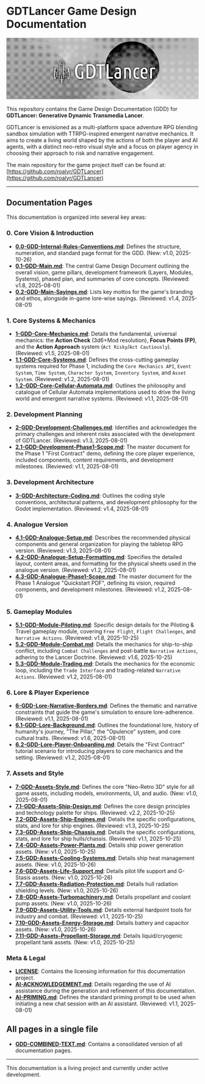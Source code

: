 # GDTLancer Game Design Documentation

![Banner](./Banner.png)

This repository contains the Game Design Documentation (GDD) for **GDTLancer: Generative Dynamic Transmedia Lancer**.

GDTLancer is envisioned as a multi-platform space adventure RPG blending sandbox simulation with TTRPG-inspired emergent narrative mechanics. It aims to create a living world shaped by the actions of both the player and AI agents, with a distinct neo-retro visual style and a focus on player agency in choosing their approach to risk and narrative engagement.

The main repository for the game project itself can be found at:
[https://github.com/roalyr/GDTLancer](https://github.com/roalyr/GDTLancer)

---

## Documentation Pages

This documentation is organized into several key areas:

### 0. Core Vision & Introduction

* [**0.0-GDD-Internal-Rules-Conventions.md**](./0.0-GDD-Internal-Rules-Conventions.md): Defines the structure, numeration, and standard page format for the GDD. (New: v1.0, 2025-10-26)
* [**0.1-GDD-Main.md**](./0.1-GDD-Main.md): The central Game Design Document outlining the overall vision, game pillars, development framework (Layers, Modules, Systems), phased plan, and summaries of core concepts. (Reviewed: v1.8, 2025-08-01)
* [**0.2-GDD-Main-Sayings.md**](./0.2-GDD-Main-Sayings.md): Lists key mottos for the game's branding and ethos, alongside in-game lore-wise sayings. (Reviewed: v1.4, 2025-08-01)

### 1. Core Systems & Mechanics

* [**1-GDD-Core-Mechanics.md**](./1-GDD-Core-Mechanics.md): Details the fundamental, universal mechanics: the **Action Check** (3d6+Mod resolution), **Focus Points (FP)**, and the **Action Approach** system (`Act Risky`/`Act Cautiously`). (Reviewed: v1.5, 2025-08-01)
* [**1.1-GDD-Core-Systems.md**](./1.1-GDD-Core-Systems.md): Defines the cross-cutting gameplay systems required for Phase 1, including the `Core Mechanics API`, `Event System`, `Time System`, `Character System`, `Inventory System`, and `Asset System`. (Reviewed: v1.2, 2025-08-01)
* [**1.2-GDD-Core-Cellular-Automata.md**](./1.2-GDD-Core-Cellular-Automata.md): Outlines the philosophy and catalogue of Cellular Automata implementations used to drive the living world and emergent narrative systems. (Reviewed: v1.1, 2025-08-01)

### 2. Development Planning

* [**2-GDD-Development-Challenges.md**](./2-GDD-Development-Challenges.md): Identifies and acknowledges the primary challenges and inherent risks associated with the development of GDTLancer. (Reviewed: v1.3, 2025-08-01)
* [**2.1-GDD-Development-Phase1-Scope.md**](./2.1-GDD-Development-Phase1-Scope.md): The master document for the Phase 1 "First Contract" demo, defining the core player experience, included components, content requirements, and development milestones. (Reviewed: v1.1, 2025-08-01)

### 3. Development Architecture

* [**3-GDD-Architecture-Coding.md**](./3-GDD-Architecture-Coding.md): Outlines the coding style conventions, architectural patterns, and development philosophy for the Godot implementation. (Reviewed: v1.4, 2025-08-01)

### 4. Analogue Version

* [**4.1-GDD-Analogue-Setup.md**](./4.1-GDD-Analogue-Setup.md): Describes the recommended physical components and general organization for playing the tabletop RPG version. (Reviewed: v1.3, 2025-08-01)
* [**4.2-GDD-Analogue-Setup-Formatting.md**](./4.2-GDD-Analogue-Setup-Formatting.md): Specifies the detailed layout, content areas, and formatting for the physical sheets used in the analogue version. (Reviewed: v1.2, 2025-08-01)
* [**4.3-GDD-Analogue-Phase1-Scope.md**](./4.3-GDD-Analogue-Phase1-Scope.md): The master document for the Phase 1 Analogue "Quickstart PDF", defining its vision, required components, and development milestones. (Reviewed: v1.2, 2025-08-01)

### 5. Gameplay Modules

* [**5.1-GDD-Module-Piloting.md**](./5.1-GDD-Module-Piloting.md): Specific design details for the Piloting & Travel gameplay module, covering `Free Flight`, `Flight Challenges`, and `Narrative Actions`. (Reviewed: v1.8, 2025-10-25)
* [**5.2-GDD-Module-Combat.md**](./5.2-GDD-Module-Combat.md): Details the mechanics for ship-to-ship conflict, including `Combat Challenges` and post-battle `Narrative Actions`, adhering to the Lancer Doctrine. (Reviewed: v1.6, 2025-10-25)
* [**5.3-GDD-Module-Trading.md**](./5.3-GDD-Module-Trading.md): Details the mechanics for the economic loop, including the `Trade Interface` and trading-related `Narrative Actions`. (Reviewed: v1.2, 2025-08-01)

### 6. Lore & Player Experience

* [**6-GDD-Lore-Narrative-Borders.md**](./6-GDD-Lore-Narrative-Borders.md): Defines the thematic and narrative constraints that guide the game's simulation to ensure lore-adherence. (Reviewed: v1.1, 2025-08-01)
* [**6.1-GDD-Lore-Background.md**](./6.1-GDD-Lore-Background.md): Outlines the foundational lore, history of humanity's journey, "The Pillar," the "Opulence" system, and core cultural traits. (Reviewed: v1.6, 2025-08-01)
* [**6.2-GDD-Lore-Player-Onboarding.md**](./6.2-GDD-Lore-Player-Onboarding.md): Details the "First Contract" tutorial scenario for introducing players to core mechanics and the setting. (Reviewed: v1.2, 2025-08-01)

### 7. Assets and Style

* [**7-GDD-Assets-Style.md**](./7-GDD-Assets-Style.md): Defines the core "Neo-Retro 3D" style for all game assets, including models, environments, UI, and audio. (New: v1.0, 2025-08-01)
* [**7.1-GDD-Assets-Ship-Design.md**](./7.1-GDD-Assets-Ship-Design.md): Defines the core design principles and technology palette for ships. (Reviewed: v2.2, 2025-10-25)
* [**7.2-GDD-Assets-Ship-Engines.md**](./7.2-GDD-Assets-Ship-Engines.md): Details the specific configurations, stats, and lore for ship engines. (Reviewed: v1.3, 2025-10-25)
* [**7.3-GDD-Assets-Ship-Chassis.md**](./7.3-GDD-Assets-Ship-Chassis.md): Details the specific configurations, stats, and lore for ship hulls/chassis. (Reviewed: v1.1, 2025-10-25)
* [**7.4-GDD-Assets-Power-Plants.md**](./7.4-GDD-Assets-Power-Plants.md): Details ship power generation assets. (New: v1.0, 2025-10-25)
* [**7.5-GDD-Assets-Cooling-Systems.md**](./7.5-GDD-Assets-Cooling-Systems.md): Details ship heat management assets. (New: v1.0, 2025-10-26)
* [**7.6-GDD-Assets-Life-Support.md**](./7.6-GDD-Assets-Life-Support.md): Details pilot life support and G-Stasis assets. (New: v1.0, 2025-10-26)
* [**7.7-GDD-Assets-Radiation-Protection.md**](./7.7-GDD-Assets-Radiation-Protection.md): Details hull radiation shielding levels. (New: v1.0, 2025-10-26)
* [**7.8-GDD-Assets-Turbomachinery.md**](./7.8-GDD-Assets-Turbomachinery.md): Details propellant and coolant pump assets. (New: v1.0, 2025-10-26)
* [**7.9-GDD-Assets-Utility-Tools.md**](./7.9-GDD-Assets-Utility-Tools.md): Details external hardpoint tools for industry and combat. (Reviewed: v1.1, 2025-10-25)
* [**7.10-GDD-Assets-Energy-Storage.md**](./7.10-GDD-Assets-Energy-Storage.md): Details battery and capacitor assets. (New: v1.0, 2025-10-26)
* [**7.11-GDD-Assets-Propellant-Storage.md**](./7.11-GDD-Assets-Propellant-Storage.md): Details liquid/cryogenic propellant tank assets. (New: v1.0, 2025-10-25)

### Meta & Legal

* [**LICENSE**](./LICENSE): Contains the licensing information for this documentation project.
* [**AI-ACKNOWLEDGEMENT.md**](./AI-ACKNOWLEDGEMENT.md): Details regarding the use of AI assistance during the generation and refinement of this documentation.
* [**AI-PRIMING.md**](./AI-PRIMING.md): Defines the standard priming prompt to be used when initiating a new chat session with an AI assistant. (Reviewed: v1.1, 2025-08-01)

## All pages in a single file

* [**GDD-COMBINED-TEXT.md**](./GDD-COMBINED-TEXT.md): Contains a consolidated version of all documentation pages.

---

This documentation is a living project and currently under active development.
